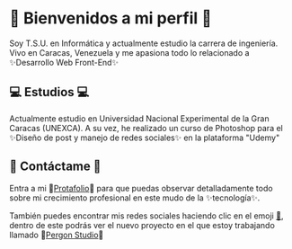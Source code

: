 # 👋 Bienvenidos a mi perfil 👋

Soy T.S.U. en Informática y actualmente estudio la carrera de ingeniería. Vivo en Caracas, Venezuela y me apasiona todo lo relacionado a ✨Desarrollo Web Front-End✨
 
## 💻 Estudios 💻

Actualmente estudio en Universidad Nacional Experimental de la Gran Caracas (UNEXCA). A su vez, he realizado un curso de Photoshop para el ✨Diseño de post y manejo de redes  sociales✨ en la plataforma "Udemy"

## 📩 Contáctame 📩
Entra a mi 📂[Protafolio](https://comforting-concha-4bd3db.netlify.app/)📂 para que puedas observar detalladamente todo sobre mi crecimiento profesional en este mudo de la ✨tecnología✨.

También puedes encontrar mis redes sociales haciendo clic en el emoji [🥑](https://linktr.ee/pererita), dentro de este podrás ver el nuevo proyecto en el que estoy trabajando llamado 📂[Pergon Studio](https://pererita.github.io/Portfolio-Example/)📂
